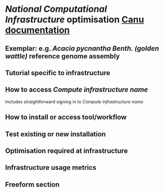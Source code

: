 # *National Computational Infrastructure* optimisation **[Canu documentation](Canu.md)**

## Exemplar: e.g. *Acacia pycnantha Benth. (golden wattle)* reference genome assembly

## Tutorial specific to infrastructure

## How to access *Compute infrastructure name* 

Includes straightforward signing in to *Compute infrastructure name*

## How to install or access tool/workflow

## Test existing or new installation

## Optimisation required at infrastructure

## Infrastructure usage metrics

## Freeform section

